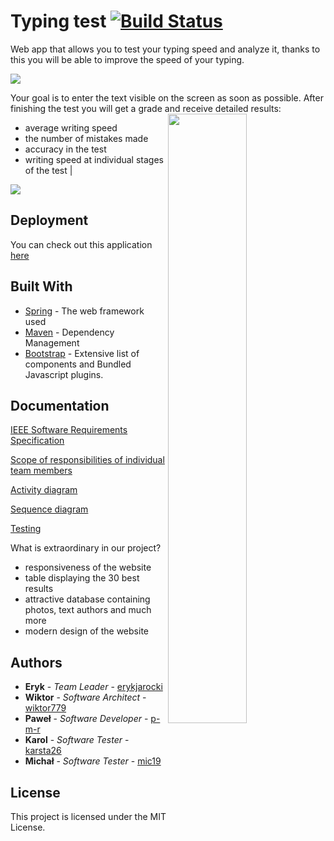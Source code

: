 # Typing test [![Build Status](https://travis-ci.org/TypingGods/Typing-test.svg?branch=master)](https://travis-ci.org/TypingGods/Typing-test)
Web app that allows you to test your typing speed and analyze it, thanks to this you will be able to improve the speed of your typing. 

<img src="https://media.giphy.com/media/5nbDoD7NKCVFdRvkew/giphy.gif">

Your goal is to enter the text visible on the screen as soon as possible. After finishing the test you will get a grade and receive detailed results:
<img width="50%" align="right" src="https://user-images.githubusercontent.com/20689930/41364592-6ac8484e-6f37-11e8-8824-ba9e43408151.png">
* average writing speed
* the number of mistakes made
* accuracy in the test
* writing speed at individual stages of the test |

<img src="https://user-images.githubusercontent.com/20689930/41366648-0db0732e-6f3d-11e8-9c4e-63bb0648d51c.png">

## Deployment
You can check out this application [here](https://typing-test-app.herokuapp.com/)

## Built With

* [Spring](https://docs.spring.io/spring/docs/current/spring-framework-reference/index.html) - The web framework used
* [Maven](https://maven.apache.org/) - Dependency Management
* [Bootstrap](http://getbootstrap.com/) - Extensive list of components and Bundled Javascript plugins.

## Documentation
[IEEE Software Requirements Specification](https://docs.google.com/document/d/1gtijNggsb1ryMTQBOn984fwB9SoeswUhaqNqtDQxV9A/edit#heading=h.qp60vrpn0onc)

[Scope of responsibilities of individual team members](https://docs.google.com/document/d/1hDKso2a6WsHHA7Pzz_2sO_GDTsVuZymZuJLqMygQ6mU/edit)

[Activity diagram](https://user-images.githubusercontent.com/20689930/41751050-921e2358-75bf-11e8-83c4-bf562d0a8845.jpg)

[Sequence diagram](https://user-images.githubusercontent.com/20689930/41751051-923b6cd8-75bf-11e8-8666-fde24a0425a7.jpg)

[Testing](https://docs.google.com/document/d/1TlIJTrGfNAV7CPTbN6msvJXElYOuzVlHm9mMFnloHYg/edit?usp=sharing)

What is extraordinary in our project?
* responsiveness of the website
* table displaying the 30 best results
* attractive database containing photos, text authors and much more
* modern design of the website


## Authors

* **Eryk** - *Team Leader* - [erykjarocki](https://github.com/erykjarocki)
* **Wiktor** - *Software Architect* - [wiktor779](https://github.com/wiktor779)
* **Paweł** - *Software Developer* - [p-m-r](https://github.com/p-m-r)
* **Karol** - *Software Tester* - [karsta26](https://github.com/karsta26)
* **Michał** - *Software Tester* - [mic19](https://github.com/mic19)

## License

This project is licensed under the MIT License.

